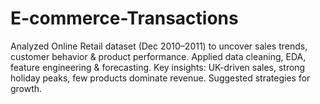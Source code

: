 # E-commerce-Transactions
Analyzed Online Retail dataset (Dec 2010–2011) to uncover sales trends, customer behavior &amp; product performance. Applied data cleaning, EDA, feature engineering &amp; forecasting. Key insights: UK-driven sales, strong holiday peaks, few products dominate revenue. Suggested strategies for growth.
